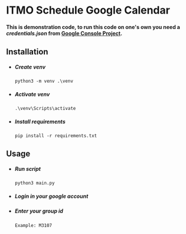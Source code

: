 # ITMO Schedule Google Calendar

#### This is **demonstration** code, to run this code on one's own you need a ***credentials.json*** from [Google Console Project](https://console.cloud.google.com/). 

## Installation
- ##### Create venv

   ```python3 -m venv .\venv```
- ##### Activate venv
 
   ```.\venv\Scripts\activate```
- ##### Install requirements
 
   ```pip install -r requirements.txt```

## Usage
- ##### Run script

   ```python3 main.py```
   
- ##### Login in your google account

- ##### Enter your group id
   
   ```Example: M3107```
